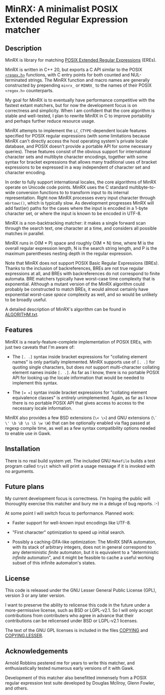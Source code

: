 # MinRX: A minimalist POSIX Extended Regular Expression matcher

## Description

MinRX is library for matching
[POSIX Extended Regular Expressions](https://pubs.opengroup.org/onlinepubs/9699919799/basedefs/V1_chap09.html#tag_09_04)
(EREs).

MinRX is written in C++ 20, but exports a C API similar to the POSIX
[`<regex.h>`](https://pubs.opengroup.org/onlinepubs/9699919799/basedefs/regex.h.html)
functions, with C entry points for both counted and NUL-terminated
strings.  The MinRX function and macro names are generally constructed
by prepending `minrx_` or `MINRX_` to the names of their POSIX `<regex.h>`
counterparts.

My goal for MinRX is to eventually have performance competitive with
the fastest extant matchers, but for now the development focus is on
correctness and simplicity.  When I am confident that the core algorithm
is stable and well-tested, I plan to rewrite MinRX in C to improve
portability and perhaps further reduce resource usage.

MinRX attempts to implement the `LC_CTYPE`-dependent locale features
specified for POSIX regular expressions (with some limitations because
MinRX can't directly access the host operating system's private locale
database, and POSIX doesn't provide a portable API for some necessary
queries).  These features consist of the obvious support for international
character sets and multibyte character encodings, together with some
syntax for bracket expressions that allows many traditional uses of
bracket expressions to be expressed in a way independent of character
set and character encoding.

In order to fully support international locales, the core algorithms
of MinRX operate on Unicode code points.  MinRX uses the C standard
multibyte-to-wide conversion functions to to transform input to its
internal representation.  Right now MinRX processes every input character
through `mbrtowc()`, which is typically slow.  As development progresses
MinRX will add fast(er) paths for the cases where the input is encoded
in a 1-byte character set, or where the input is known to be encoded
in UTF-8.

MinRX is a non-backtracking matcher: it makes a single forward scan
through the search text, one character at a time, and considers all
possible matches in parallel.

MinRX runs in O(M * P) space and roughly O(M * N) time, where M is the
overall regular expression length, N is the search string length, and
P is the maximum parentheses nesting depth in the regular expression.

Note that MinRX does not support POSIX Basic Regular Expressions (BREs).
Thanks to the inclusion of backreferences, BREs are not true regular
expressions at all, and BREs with backreferences do not correspond to
finite automata.  BRE matchers typically have worst-case time complexity
that is exponential.  Although a mutant version of the MinRX algorithm
could probably be constructed to match BREs, it would almost certainly
have exponential worst-case *space* complexity as well, and so would be
unlikely to be broadly useful.

A detailed description of MinRX's algorithm can be found in [ALGORITHM.txt](ALGORITHM.txt).

## Features

MinRX is a nearly-feature-complete implementation of POSIX EREs, with
just two caveats that I'm aware of:

* The `[. .]` syntax inside bracket expressions for "collating element
  names" is only partially implemented.  MinRX supports use of `[. .]`
  for quoting single characters, but does *not* support multi-character
  collating element names inside `[. .]`.  As far as I know, there is
  no portable POSIX API for looking up the locale information that
  would be needed to implement this syntax.

* The `[= =]` syntax inside bracket expressions for "collating element
  equivalence classes" is *entirely* unimplemented.  Again, as far
  as I know there is no portable POSIX API that gives access to access
  to the necessary locale information.

MinRX also provides a few BSD extensions (`\< \>`) and GNU extensions
(<code>\\` \\' \b \B \s \S \w \W</code>) that can be optionally enabled via flag
passed at regexp compile time, as well as a few syntax compatibility
options needed to enable use in Gawk.

## Installation

There is no real build system yet.  The included GNU `Makefile` builds a
test program called `tryit` which will print a usage message if it
is invoked with no arguments.

## Future plans

My current development focus is correctness.  I'm hoping the public will
thoroughly exercise this matcher and bury me in a deluge of bug reports. :-)

At some point I will switch focus to performance.  Planned work:

* Faster support for well-known input encodings like UTF-8.

* "First character" optimization to speed up initial search.

* Possibly a caching-DFA-like optimization: The MinRX SNFA automaton,
  with its stack of arbitrary integers, does not in general correspond
  to any deterministic *finite* automaton, but it is equivalent to a
  "deterministic *infinite* automaton", and it might be feasible to cache
  a useful working subset of this infinite automaton's states.

## License

This code is released under the GNU Lesser General Public License (GPL),
version 3 or any later version.

I want to preserve the ability to relicense this code in the future
under a more-permissive license, such as BSD or LGPL-v2.1.  So I will
only accept contributions from contributers who agree in advance that
their contributions can be relicensed under BSD or LGPL-v2.1 licenses.

The text of the GNU GPL licenses is included in the files [COPYING](COPYING)
and [COPYING.LESSER](COPYING.LESSER).

## Acknowledgements


Arnold Robbins pestered me for years to write this matcher, and enthusiastically
tested numerous early versions of it with Gawk.

Development of this matcher also benefitted immensely from a POSIX regular
expression test suite developed by Douglas McIlroy, Glenn Fowler, and others.
